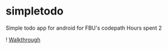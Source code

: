 # simpletodo
Simple todo app for android for FBU's codepath
Hours spent 2

! [Walkthrough](video.gif)
